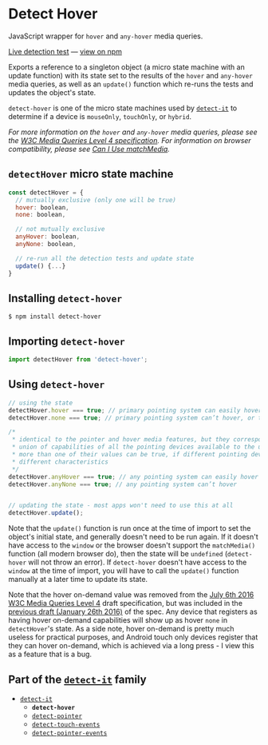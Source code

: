 # Detect Hover

JavaScript wrapper for `hover` and `any-hover` media queries.

[Live detection test][liveDetectionTest] &#8212; [view on npm][onNpm]

Exports a reference to a singleton object (a micro state machine with an update function) with its state set to the results of the `hover` and `any-hover` media queries, as well as an `update()` function which re-runs the tests and updates the object's state.

`detect-hover` is one of the micro state machines used by [`detect-it`][detectItRepo] to determine if a device is `mouseOnly`, `touchOnly`, or `hybrid`.

*For more information on the `hover` and `any-hover` media queries, please see the [W3C Media Queries Level 4 specification][w3cSpecLatest]. For information on browser compatibility, please see [Can I Use matchMedia][canIUseMatchMedia].*


## `detectHover` micro state machine
```javascript
const detectHover = {
  // mutually exclusive (only one will be true)
  hover: boolean,
  none: boolean,

  // not mutually exclusive
  anyHover: boolean,
  anyNone: boolean,

  // re-run all the detection tests and update state
  update() {...}
}
```

## Installing `detect-hover`
```terminal
$ npm install detect-hover
```

## Importing `detect-hover`
```javascript
import detectHover from 'detect-hover';
```


## Using `detect-hover`
```javascript
// using the state
detectHover.hover === true; // primary pointing system can easily hover
detectHover.none === true; // primary pointing system can’t hover, or there is no pointing system

/*
 * identical to the pointer and hover media features, but they correspond to the
 * union of capabilities of all the pointing devices available to the user -
 * more than one of their values can be true, if different pointing devices have
 * different characteristics
 */
detectHover.anyHover === true; // any pointing system can easily hover
detectHover.anyNone === true; // any pointing system can’t hover


// updating the state - most apps won't need to use this at all
detectHover.update();
```
Note that the `update()` function is run once at the time of import to set the object's initial state, and generally doesn't need to be run again. If it doesn't have access to the `window` or the browser doesn't support the `matchMedia()` function (all modern browser do), then the state will be `undefined` (`detect-hover` will not throw an error). If `detect-hover` doesn't have access to the `window` at the time of import, you will have to call the `update()` function manually at a later time to update its state.

Note that the hover on-demand value was removed from the [July 6th 2016 W3C Media Queries Level 4][w3cSpec7-6-2016] draft specification, but was included in the [previous draft (January 26th 2016)][w3cSpec1-26-2016] of the spec. Any device that registers as having hover on-demand capabilities will show up as hover `none` in `detectHover`'s state. As a side note, hover on-demand is pretty much useless for practical purposes, and Android touch only devices register that they can hover on-demand, which is achieved via a long press - I view this as a feature that is a bug.

## Part of the [`detect-it`][detectItRepo] family
- [`detect-it`][detectItRepo]
  - **`detect-hover`**
  - [`detect-pointer`][detectPointerRepo]
  - [`detect-touch-events`][detectTouchEventsRepo]
  - [`detect-pointer-events`][detectPointerEventsRepo]


<!-- links -->
[liveDetectionTest]: http://detect-it.rafrex.com/#detect-hover
[onNpm]: https://www.npmjs.com/package/detect-hover
[w3cSpecLatest]: https://www.w3.org/TR/mediaqueries-4/#hover
[w3cSpec7-6-2016]: https://www.w3.org/TR/2016/WD-mediaqueries-4-20160706/#hover
[w3cSpec1-26-2016]: https://www.w3.org/TR/2016/WD-mediaqueries-4-20160126/#hover
[canIUseMatchMedia]: http://caniuse.com/#feat=matchmedia
[detectItRepo]: https://github.com/rafrex/detect-it
[detectPointerRepo]: https://github.com/rafrex/detect-pointer
[detectTouchEventsRepo]: https://github.com/rafrex/detect-touch-events
[detectPointerEventsRepo]: https://github.com/rafrex/detect-pointer-events
